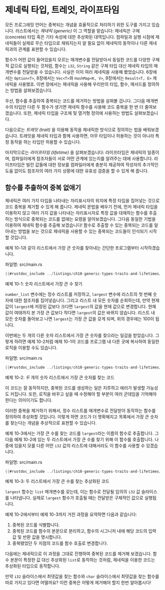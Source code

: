 # 제네릭 타입, 트레잇, 라이프타임

모든 프로그래밍 언어는 중복되는 개념을 효율적으로 처리하기 위한 도구를
가지고 있습니다. 러스트에서는 *제네릭 (generic)* 이 그 역할을 맡습니다:
제네릭은 구체 (concrete) 타입 혹은 기타 속성에 대한 추상화된 대역입니다.
컴파일과 실행 시점에 제네릭들이 실제로 무슨 타입으로 채워지는지 알 필요
없이 제네릭의 동작이나 다른 제네릭과의 관계를 표현할 수 있습니다.

함수가 어떤 값이 들어있을지 모르는 매개변수를 전달받아서 동일한 코드를
다양한 구체적 값으로 실행되는 것처럼, 함수는 `i32`, `String` 같은
구체 타입 대신 제네릭 타입의 매개변수를 전달받을 수 있습니다. 사실은
이미 여러 제네릭을 사용해 봤었습니다. 6장에서는 `Option<T>`, 8장에서는
`Vec<T>`와 `HashMap<K, V>`, 9장에서는 `Result<T, E>` 제네릭을 사용했죠.
이번 장에서는 제네릭을 사용해 우리만의 타입, 함수, 메서드를 정의하는 방법을 살펴보겠습니다.

우선, 함수를 추출하여 중복되는 코드를 제거하는 방법을 살펴볼 겁니다.
그다음 매개변수의 타입만 다른 두 함수가 생기면 제네릭 함수를 사용해
코드 중복을 한 번 더 줄여보겠습니다. 또한, 제네릭 타입을 구조체 및 열거형 정의에
사용하는 방법도 살펴보겠습니다.

다음으로는 *트레잇 (trait)* 을 이용해 동작을 제네릭한 방식으로 정의하는 법을 배워보겠습니다.
트레잇을 제네릭 타입과 함께 사용하면, 아무 타입이나 허용하는 것이 아니라 특정 동작을 하는 타입만
허용할 수 있습니다.

마지막으로는 *라이프타임 (lifetime)* 을 살펴보겠습니다: 라이프타임은 제네릭의
일종이며, 컴파일러에게 참조자들이 서로 어떤 관계에 있는지를 알려주는 데에
사용합니다. 라이프타임은 빌린 값들에 대한 정보를 컴파일러에게 충분히 제공하여
작성자의 추가적인 도움 없이도 참조자의 여러 가지 상황에 대한 유효성 검증을 할 수
있게 해 줍니다.

## 함수를 추출하여 중복 없애기

제네릭은 여러 가지 타입을 나타내는 자리표시자의 위치에 특정 타입을
집어넣는 것으로 코드 중복을 제거할 수 있게 해 줍니다. 제네릭 문법을
배우기 전에, 먼저 제네릭 타입을 이용하지 않고 여러 가지 값을 나타내는
자리표시자로 특정 값을 대체하는 함수를 추출하는 방식으로 중복되는
코드를 없애는 요령을 알아보겠습니다. 그다음 동일한 기법을 이용하여
제네릭 함수를 추출해 보겠습니다! 함수로 추출할 수 있는 중복되는 코드를
알아내는 방법을 보는 것으로 제네릭을 사용할 수 있는 중복되는 코드들이
인식되기 시작할 것입니다.

예제 10-1과 같이 리스트에서 가장 큰 숫자를 찾아내는
간단한 프로그램부터 시작하겠습니다.

<span class="filename">파일명: src/main.rs</span>

```rust
{{#rustdoc_include ../listings/ch10-generic-types-traits-and-lifetimes/listing-10-01/src/main.rs:here}}
```

<span class="caption">예제 10-1: 숫자 리스트에서
가장 큰 수 찾기</span>

`number_list` 변수에는 정수 리스트를 저장하고, `largest`
변수에 리스트의 첫 번째 숫자에 대한 참조자를 집어넣습니다.
그리고 리스트 내 모든 숫자를 순회하는데,
만약 현재 값이 `largest`에 저장된 값보다 크다면
`largest`의 값을 현재 값으로 변경합니다.
현재 값이 여태까지 본 가장 큰 값보다 작다면 `largest`의 값은 바뀌지 않습니다.
리스트 내 모든 숫자를 돌아보고 나면 `largest`는  가장 큰 값을 갖게 되며,
위의 경우에는 100이 됩니다.

이번에는 두 개의 다른 숫자 리스트에서 가장 큰 숫자를 찾으라는
일감을 받았습니다. 그렇게 하려면 예제 10-2처럼 예제 10-1의 코드를
프로그램 내 다른 곳에 복사하여 동일한 로직을 이용할 수도 있습니다.

<span class="filename">파일명: src/main.rs</span>

```rust
{{#rustdoc_include ../listings/ch10-generic-types-traits-and-lifetimes/listing-10-02/src/main.rs}}
```

<span class="caption">예제 10-2: *두* 개의 숫자 리스트에서 가장 큰 숫자를
찾는 코드</span>

이 코드는 잘 동작하지만, 중복된 코드를 생성하는 일은 지루하고 에러가 발생할
가능성도 커집니다. 또한, 로직을 바꾸고 싶을 때 수정해야 할 부분이 여러 군데임을
기억해야 한다는 의미이기도 합니다.

이러한 중복을 제거하기 위해서, 정수 리스트를 매개변수로 전달받아
동작하는 함수를 정의하여 추상화할 것입니다.
이렇게 하면 코드가 더 명확해지고 목록에서 가장 큰 숫자를 찾는다는
개념을 추상적으로 표현할 수 있습니다.

예제 10-3에서는 가장 큰 수를 찾는 코드를 `largest`라는 이름의
함수로 추출합니다. 그다음 예제 10-2에 있는 두 리스트에서 가장 큰
수를 찾기 위해 이 함수를 호출합니다. 나중에 있을지 모를 다른 어떤 `i32`
값의 리스트에 대해서라도 이 함수를 사용할 수 있겠습니다.

<span class="filename">파일명: src/main.rs</span>

```rust
{{#rustdoc_include ../listings/ch10-generic-types-traits-and-lifetimes/listing-10-03/src/main.rs:here}}
```

<span class="caption">예제 10-3: 두 리스트에서 가장 큰 수를 찾는
추상화된 코드</span>

`largest` 함수는 `list` 매개변수를 갖는데,
이는 함수로 전달될 임의의 `i32` 값 슬라이스를 나타냅니다.
실제로 `largest` 함수가 호출될 때는 전달받은 구체적인 값으로
실행됩니다.

예제 10-2에서부터 예제 10-3까지 거친 과정을 요약하면
다음과 같습니다:

1. 중복된 코드를 식별합니다.
2. 중복된 코드를 함수의 본문으로 분리하고, 함수의 시그니처 내에
   해당 코드의 입력값 및 반환 값을 명시합니다.
3. 중복됐었던 두 지점의 코드를 함수 호출로 변경합니다.

다음에는 제네릭으로 이 과정을 그대로 진행하여 중복된 코드를 제거해 보겠습니다.
함수 본문이 특정한 값 대신 추상화된 `list`로 동작하는 것처럼, 제네릭을
이용한 코드는 추상화된 타입으로 동작합니다.

만약 `i32` 슬라이스에서 최댓값을 찾는 함수와 `char`
슬라이스에서 최댓값을 찾는 함수를 따로 가지고 있다면 어떨까요?
이런 중복은 어떻게 제거해야 할지 한번 알아봅시다!

